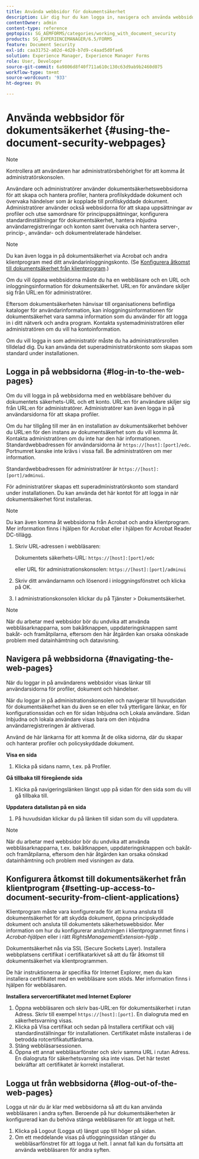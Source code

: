 ```yaml
---
title: Använda webbsidor för dokumentsäkerhet
description: Lär dig hur du kan logga in, navigera och använda webbsidorna för dokumentsäkerhet.
contentOwner: admin
content-type: reference
geptopics: SG_AEMFORMS/categories/working_with_document_security
products: SG_EXPERIENCEMANAGER/6.5/FORMS
feature: Document Security
exl-id: caa31752-a02d-4d20-b7d9-c4aad5d0fae6
solution: Experience Manager, Experience Manager Forms
role: User, Developer
source-git-commit: 6a9806d8f40f711a610c130c63d9ab9b2460d075
workflow-type: tm+mt
source-wordcount: '933'
ht-degree: 0%

---
```


# Använda webbsidor för dokumentsäkerhet {#using-the-document-security-webpages}

>[!NOTE]
> 
> Kontrollera att användaren har administratörsbehörighet för att komma åt administratörskonsolen.

Användare och administratörer använder dokumentsäkerhetswebbsidorna för att skapa och hantera profiler, hantera profilskyddade dokument och övervaka händelser som är kopplade till profilskyddade dokument. Administratörer använder också webbsidorna för att skapa uppsättningar av profiler och utse samordnare för principuppsättningar, konfigurera standardinställningar för dokumentsäkerhet, hantera inbjudna användarregistreringar och konton samt övervaka och hantera server-, princip-, användar- och dokumentrelaterade händelser.

>[!NOTE]
>
>Du kan även logga in på dokumentsäkerhet via Acrobat och andra klientprogram med ditt användarinloggningskonto. (Se [Konfigurera åtkomst till dokumentsäkerhet från klientprogram](using-document-security-web-pages.md#setting-up-access-to-document-security-from-client-applications).)

Om du vill öppna webbsidorna måste du ha en webbläsare och en URL och inloggningsinformation för dokumentsäkerhet. URL:en för användare skiljer sig från URL:en för administratörer.

Eftersom dokumentsäkerheten hänvisar till organisationens befintliga kataloger för användarinformation, kan inloggningsinformationen för dokumentsäkerhet vara samma information som du använder för att logga in i ditt nätverk och andra program. Kontakta systemadministratören eller administratören om du vill ha kontoinformation.

Om du vill logga in som administratör måste du ha administratörsrollen tilldelad dig. Du kan använda det superadministratörskonto som skapas som standard under installationen.

## Logga in på webbsidorna {#log-in-to-the-web-pages}

Om du vill logga in på webbsidorna med en webbläsare behöver du dokumentets säkerhets-URL och ett konto. URL:en för användare skiljer sig från URL:en för administratörer. Administratörer kan även logga in på användarsidorna för att skapa profiler.

Om du har tillgång till mer än en installation av dokumentsäkerhet behöver du URL:en för den instans av dokumentsäkerhet som du vill komma åt. Kontakta administratören om du inte har den här informationen. Standardwebbadressen för användarsidorna är `https://[host]:[port]/edc`. Portnumret kanske inte krävs i vissa fall. Be administratören om mer information.

Standardwebbadressen för administratörer är `https://[host]:[port]/adminui`.

För administratörer skapas ett superadministratörskonto som standard under installationen. Du kan använda det här kontot för att logga in när dokumentsäkerhet först installeras.

>[!NOTE]
>
>Du kan även komma åt webbsidorna från Acrobat och andra klientprogram. Mer information finns i hjälpen för Acrobat eller i hjälpen för Acrobat Reader DC-tillägg.

1. Skriv URL-adressen i webbläsaren:

   Dokumentets säkerhets-URL: `https://[host]:[port]/edc`

   eller URL för administrationskonsolen: `https://[host]:[port]/adminui`

1. Skriv ditt användarnamn och lösenord i inloggningsfönstret och klicka på OK.
1. I administrationskonsolen klickar du på Tjänster > Dokumentsäkerhet.

>[!NOTE]
>
>När du arbetar med webbsidor bör du undvika att använda webbläsarknapparna, som bakåtknappen, uppdateringsknappen samt bakåt- och framåtpilarna, eftersom den här åtgärden kan orsaka oönskade problem med datainhämtning och datavisning.

## Navigera på webbsidorna {#navigating-the-web-pages}

När du loggar in på användarens webbsidor visas länkar till användarsidorna för profiler, dokument och händelser.

När du loggar in på administrationskonsolen och navigerar till huvudsidan för dokumentsäkerhet kan du även se en eller två ytterligare länkar, en för konfigurationssidan och en för sidan Inbjudna och Lokala användare. Sidan Inbjudna och lokala användare visas bara om den inbjudna användarregistreringen är aktiverad.

Använd de här länkarna för att komma åt de olika sidorna, där du skapar och hanterar profiler och policyskyddade dokument.

**Visa en sida**

1. Klicka på sidans namn, t.ex. på Profiler.

**Gå tillbaka till föregående sida**

1. Klicka på navigeringslänken längst upp på sidan för den sida som du vill gå tillbaka till.

**Uppdatera datalistan på en sida**

1. På huvudsidan klickar du på länken till sidan som du vill uppdatera.

>[!NOTE]
>
>När du arbetar med webbsidor bör du undvika att använda webbläsarknapparna, t.ex. bakåtknappen, uppdateringsknappen och bakåt- och framåtpilarna, eftersom den här åtgärden kan orsaka oönskad datainhämtning och problem med visningen av data.

## Konfigurera åtkomst till dokumentsäkerhet från klientprogram {#setting-up-access-to-document-security-from-client-applications}

Klientprogram måste vara konfigurerade för att kunna ansluta till dokumentsäkerhet för att skydda dokument, öppna principskyddade dokument och ansluta till dokumentets säkerhetswebbsidor. Mer information om hur du konfigurerar anslutningen i klientprogrammet finns i *Acrobat-hjälpen* eller i rätt *RightsManagementExtension-hjälp* .

Dokumentsäkerhet nås via SSL (Secure Sockets Layer). Installera webbplatsens certifikat i certifikatarkivet så att du får åtkomst till dokumentsäkerhet via klientprogrammen.

<!-- Fix broken link See Configuring SSL for information on SSL.-->

De här instruktionerna är specifika för Internet Explorer, men du kan installera certifikatet med en webbläsare som stöds. Mer information finns i hjälpen för webbläsaren.

**Installera servercertifikatet med Internet Explorer**

1. Öppna webbläsaren och skriv bas-URL:en för dokumentsäkerhet i rutan Adress. Skriv till exempel `https://[host]:[port]`. En dialogruta med en säkerhetsvarning visas.
1. Klicka på Visa certifikat och sedan på Installera certifikat och välj standardinställningar för installationen. Certifikatet måste installeras i de betrodda rotcertifikatutfärdarna.
1. Stäng webbläsarsessionen.
1. Öppna ett annat webbläsarfönster och skriv samma URL i rutan Adress. En dialogruta för säkerhetsvarning ska inte visas. Det här testet bekräftar att certifikatet är korrekt installerat.

## Logga ut från webbsidorna {#log-out-of-the-web-pages}

Logga ut när du är klar med webbsidorna så att du kan använda webbläsaren i andra syften. Beroende på hur dokumentsäkerheten är konfigurerad kan du behöva stänga webbläsaren för att logga ut helt.

1. Klicka på Logout (Logga ut) längst upp till höger på sidan.
1. Om ett meddelande visas på utloggningssidan stänger du webbläsarfönstret för att logga ut helt. I annat fall kan du fortsätta att använda webbläsaren för andra syften.
